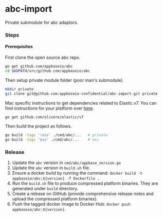 # abc-import

Private submodule for abc adaptors.

### Steps

#### Prerequisites

First clone the open source abc repo.

```sh
go get github.com/appbaseio/abc
cd $GOPATH/src/github.com/appbaseio/abc
```

Then setup private module folder (poor man's submodule).

```sh
mkdir private
git clone git@github.com:appbaseio-confidential/abc-import.git private
```

Mac specific instructions to get dependencies related to Elastic.v7. You can find instructions for your platform over [here](https://github.com/appbaseio/abc/blob/dev/.travis.yml).

```sh
go get github.com/olivere/elastic/v7
```

Then build the project as follows.

```sh
go build -tags '!oss' ./cmd/abc/...   # private
go build -tags 'oss' ./cmd/abc/...    # oss
```

### Release

1. Update the `abc` version in `cmd/abc/appbase_version.go`
2. Update the `abc` version in `build.sh` file.
3. Ensure a docker build by running the command: `docker build -t appbaseio/abc:${version} -f Dockerfile .`.
4. Run the `build.sh` file to produce compressed platform binaries. They are generated under `build` directory.
5. Create a release on GitHub (provide comprehensive release notes and upload the compressed platform binaries).
6. Push the tagged docker image to Docker Hub: `docker push appbaseio/abc:${version}`.
